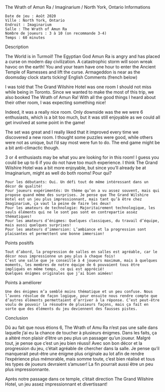 
The Wrath of Amun Ra / Imaginarium / North York, Ontario
Informations

    Date de jeu : Août 2020
    Ville : North York, Ontario
    Endroit : Imaginarium
    Salle : The Wrath of Amun Ra
    Nombre de joueurs : 3 à 10 (on recommande 3-4)
    Temps : 60 minutes

Description

The World is in Turmoil! The Egyptian God Amun Ra is angry and has placed a curse on modern day civilization. A catastrophic storm will soon wreak havoc on the earth! You and your team have one hour to enter the Ancient Temple of Ramesses and lift the curse. Armageddon is near as the doomsday clock starts ticking!
English Comments (french below)

I was told that The Grand Wilshire Hotel was one room I should not miss while being in Toronto. Since we wanted to make the most of this trip, we also booked The Wrath of Amun Ra! With all the good things I heard about their other room, I was expecting something nice!

Indeed, it was a really nice room. Only downside was the we were 6 enthusiasts, which is a bit too much, but it was still enjoyable as we could all get involved at some point in the game!

The set was great and I really liked that it improved every time we discovered a new room. I thought some puzzles were good, while others were not as unique, but I’d say most were fun to do. The end game might be a bit anti-climactic though.

3 or 4 enthusiasts may be what you are looking for in this room! I guess you could be up to 6 if you do not have too much experience. I think The Grand Wilshire Hotel was a bit more enjoyable, but since you’ll already be at Imaginarium, might as well do both rooms!
Pour qui?

    Pour les débutants: Oui. Un défi tout de même intéressant dans un décor de qualité!
    Pour joueurs expérimentés: Un thème qu’on a vu assez souvent, mais qui propose quand même des surprises. Je pense que The Grand Wilshire Hotel est un jeu plus impressionnant, mais tant qu’à être chez Imaginarium, ça vaut la peine de faire les deux!
    Pour les amateurs de technologie: Majoritairement technologique, les seuls éléments qui ne le sont pas sont en contrepartie assez thématiques!
    Pour les amateurs d’énigmes: Quelques classiques, du travail d’équipe, mais aussi quelques surprises!
    Pour les amateurs d’immersion: L’ambiance et la progression sont plaisantes et permettent une bonne immersion!

 Points positifs

    Tout d’abord, la progression de salles en salles est agréable, car le décor nous impressionne un peu plus à chaque fois!
    C’est une salle que je conseille à 4 joueurs maximum, mais à quelques moments, les membres de notre équipe de 6 pouvaient tous être impliqués en même temps, ce qui est apprécié!
    Quelques énigmes originales que j’ai bien aimées!

Points à améliorer

    Une des énigmes m’a semblé moins thématique et un peu confuse. Nous l’avons résolue de façon logique, pour ensuite nous rendre compte que d’autres éléments permettaient d’arriver à la réponse. C’est peut-être voulu de pouvoir la résoudre de plusieurs façons, mais ça fait en sorte que des éléments du jeu deviennent des fausses pistes.

Conclusion

Dû au fait que nous étions 6, The Wrath of Amu Ra n’est pas une salle dans laquelle j’ai eu la chance de toucher à plusieurs énigmes. Dans les faits, ça a altéré mon plaisir d’être un peu plus un passager qu’un joueur. Malgré tout, je pense que c’est un jeu bien réussi! Avec son bon décor et la progression du jeu, c’était agréable de chercher dans la salle. Je pense qu’il manquerait peut-être une énigme plus originale au lot afin de rendre l’expérience plus mémorable, mais somme toute, c’est bien réalisé et tous les types de joueurs devraient s’amuser! La fin pourrait aussi être un peu plus impressionnante.

Après notre passage dans ce temple, c’était direction The Grand Wilshire Hotel, un jeu assez impressionnant et divertissant!
